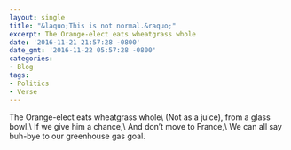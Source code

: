 ```yaml
---
layout: single
title: "&laquo;This is not normal.&raquo;"
excerpt: The Orange-elect eats wheatgrass whole
date: '2016-11-21 21:57:28 -0800'
date_gmt: '2016-11-22 05:57:28 -0800'
categories:
- Blog
tags:
- Politics
- Verse
---
```

The Orange-elect eats wheatgrass whole\\
(Not as a juice), from a glass bowl.\\
If we give him a chance,\\
And don&rsquo;t move to France,\\
We can all say buh-bye to our greenhouse gas goal.
